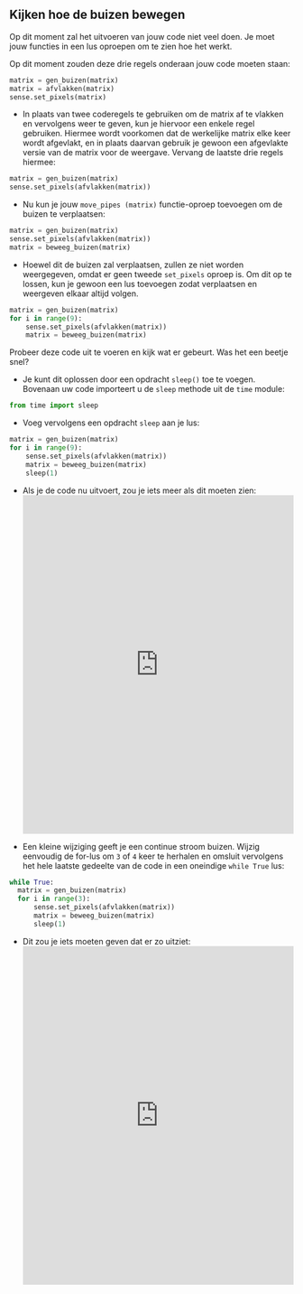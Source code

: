 ## Kijken hoe de buizen bewegen

Op dit moment zal het uitvoeren van jouw code niet veel doen. Je moet jouw functies in een lus oproepen om te zien hoe het werkt.

Op dit moment zouden deze drie regels onderaan jouw code moeten staan:

```python
matrix = gen_buizen(matrix)
matrix = afvlakken(matrix)
sense.set_pixels(matrix)
```

- In plaats van twee coderegels te gebruiken om de matrix af te vlakken en vervolgens weer te geven, kun je hiervoor een enkele regel gebruiken. Hiermee wordt voorkomen dat de werkelijke matrix elke keer wordt afgevlakt, en in plaats daarvan gebruik je gewoon een afgevlakte versie van de matrix voor de weergave. Vervang de laatste drie regels hiermee:

```python
matrix = gen_buizen(matrix)
sense.set_pixels(afvlakken(matrix))
```

- Nu kun je jouw `move_pipes (matrix)` functie-oproep toevoegen om de buizen te verplaatsen:

```python
matrix = gen_buizen(matrix)
sense.set_pixels(afvlakken(matrix))
matrix = beweeg_buizen(matrix)
```
- Hoewel dit de buizen zal verplaatsen, zullen ze niet worden weergegeven, omdat er geen tweede `set_pixels` oproep is. Om dit op te lossen, kun je gewoon een lus toevoegen zodat verplaatsen en weergeven elkaar altijd volgen.

```python
matrix = gen_buizen(matrix)
for i in range(9):
    sense.set_pixels(afvlakken(matrix))
    matrix = beweeg_buizen(matrix)
```

Probeer deze code uit te voeren en kijk wat er gebeurt. Was het een beetje snel?

- Je kunt dit oplossen door een opdracht `sleep()` toe te voegen. Bovenaan uw code importeert u de `sleep` methode uit de `time` module:

```python
from time import sleep
```

- Voeg vervolgens een opdracht `sleep` aan je lus:

```python
matrix = gen_buizen(matrix)
for i in range(9):
    sense.set_pixels(afvlakken(matrix))
    matrix = beweeg_buizen(matrix)
    sleep(1)
```

- Als je de code nu uitvoert, zou je iets meer als dit moeten zien: <iframe src="https://trinket.io/embed/python/e79f0007a3" width="100%" height="600" frameborder="0" marginwidth="0" marginheight="0" allowfullscreen mark="crwd-mark"></iframe>

- Een kleine wijziging geeft je een continue stroom buizen. Wijzig eenvoudig de for-lus om `3` of `4` keer te herhalen en omsluit vervolgens het hele laatste gedeelte van de code in een oneindige `while True` lus:

```python
while True:
  matrix = gen_buizen(matrix)
  for i in range(3):
      sense.set_pixels(afvlakken(matrix))
      matrix = beweeg_buizen(matrix)
      sleep(1)
```

- Dit zou je iets moeten geven dat er zo uitziet: <iframe src="https://trinket.io/embed/python/03d79d3f93" width="100%" height="600" frameborder="0" marginwidth="0" marginheight="0" allowfullscreen mark="crwd-mark"></iframe>
